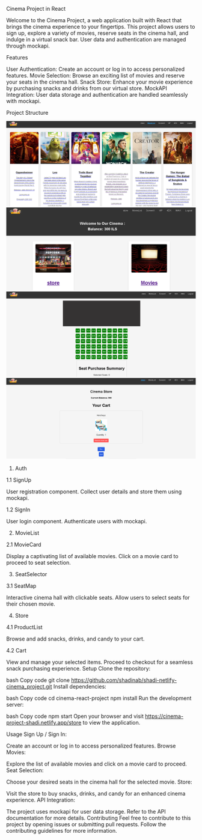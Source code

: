 Cinema Project in React

Welcome to the Cinema Project, a web application built with React that brings the cinema experience to your fingertips. This project allows users to sign up, explore a variety of movies, reserve seats in the cinema hall, and indulge in a virtual snack bar. User data and authentication are managed through mockapi.

Features

User Authentication: Create an account or log in to access personalized features.
Movie Selection: Browse an exciting list of movies and reserve your seats in the cinema hall.
Snack Store: Enhance your movie experience by purchasing snacks and drinks from our virtual store.
MockAPI Integration: User data storage and authentication are handled seamlessly with mockapi.

Project Structure

![Project Structure](/public/readme/movies.PNG)
![home](/public/readme/home.PNG)
![Project Structure](/public/readme/seats.PNG)
![Project Structure](/public/readme/store.PNG)

1. Auth

1.1 SignUp

User registration component.
Collect user details and store them using mockapi.

1.2 SignIn

User login component.
Authenticate users with mockapi.

2. MovieList

2.1 MovieCard

Display a captivating list of available movies.
Click on a movie card to proceed to seat selection.

3. SeatSelector

3.1 SeatMap

Interactive cinema hall with clickable seats.
Allow users to select seats for their chosen movie.

4. Store

4.1 ProductList

Browse and add snacks, drinks, and candy to your cart.

4.2 Cart

View and manage your selected items.
Proceed to checkout for a seamless snack purchasing experience.
Setup
Clone the repository:

bash
Copy code
git clone https://github.com/shadinab/shadi-netlify-cinema_project.git
Install dependencies:

bash
Copy code
cd cinema-react-project
npm install
Run the development server:

bash
Copy code
npm start
Open your browser and visit https://cinema-project-shadi.netlify.app/store  to view the application.

Usage
Sign Up / Sign In:

Create an account or log in to access personalized features.
Browse Movies:

Explore the list of available movies and click on a movie card to proceed.
Seat Selection:

Choose your desired seats in the cinema hall for the selected movie.
Store:

Visit the store to buy snacks, drinks, and candy for an enhanced cinema experience.
API Integration:

The project uses mockapi for user data storage. Refer to the API documentation for more details.
Contributing
Feel free to contribute to this project by opening issues or submitting pull requests. Follow the contributing guidelines for more information.

